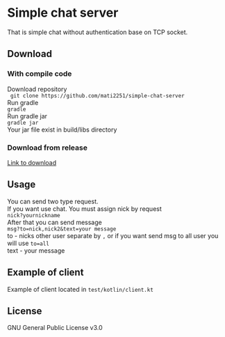 # Simple chat server
That is simple chat without authentication base on TCP socket.
## Download
### With compile code
Download repository <br/>
`` git clone https://github.com/mati2251/simple-chat-server`` <br/>
Run gradle <br/>
`` gradle `` <br/>
Run gradle jar <br/>
``gradle jar``</br>
Your jar file exist in build/libs directory
### Download from release
[Link to download](https://github.com/mati2251/simple-chat-server/releases)
## Usage
You can send two type request. <br>
If you want use chat. You must assign nick by request <br/>
``nick?yournickname`` <br/>
After that you can send message <br/>
``msg?to=nick,nick2&text=your message`` <br/>
to - nicks other user separate by `,` or if you want send msg to all user you will use `to=all` <br/>
text - your message
## Example of client
Example of client located in `test/kotlin/client.kt`
## License
GNU General Public License v3.0